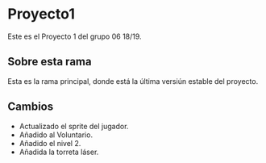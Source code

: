 # Proyecto1

Este es el Proyecto 1 del grupo 06 18/19.

## Sobre esta rama

Esta es la rama principal, donde está la última versiún estable del proyecto.

## Cambios

- Actualizado el sprite del jugador.
- Añadido al Voluntario.
- Añadido el nivel 2.
- Añadida la torreta láser.